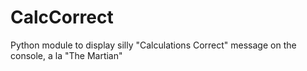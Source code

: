 # CalcCorrect
Python module to display silly "Calculations Correct" message on the console, a la "The Martian"
